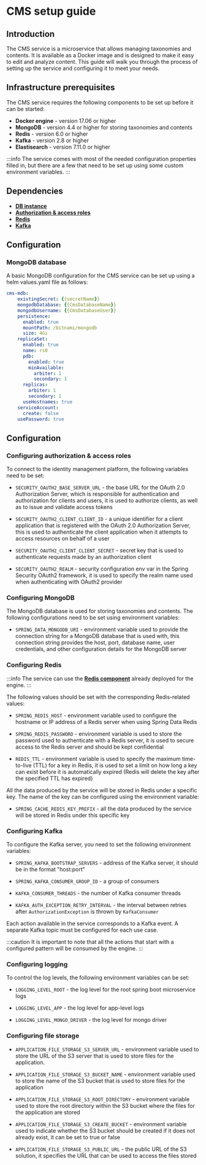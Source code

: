 # CMS setup guide

## Introduction

The CMS service is a microservice that allows managing taxonomies and contents. It is available as a Docker image and is designed to make it easy to edit and analyze content. This guide will walk you through the process of setting up the service and configuring it to meet your needs.

## Infrastructure prerequisites

The CMS service requires the following components to be set up before it can be started:

* **Docker engine** - version 17.06 or higher
* **MongoDB** - version 4.4 or higher for storing taxonomies and contents
* **Redis** - version 6.0 or higher
* **Kafka** - version 2.8 or higher
* **Elastisearch** - version 7.11.0 or higher

:::info
The service comes with most of the needed configuration properties filled in, but there are a few that need to be set up using some custom environment variables.
:::

## Dependencies

* [**DB instance**](#mongodb-database)
* [**Authorization & access roles**](#configuring-authorization--access-roles)
* [**Redis**](#configuring-redis)
* [**Kafka**](#configuring-kafka)

## Configuration

### MongoDB database

A basic MongoDB configuration for the CMS service can be set up using a helm values.yaml file as follows:

```yaml
cms-mdb:
    existingSecret: {{secretName}}
    mongodbDatabase: {{CmsDatabaseName}}
    mongodbUsername: {{CmsDatabaseUser}}
    persistence:
      enabled: true
      mountPath: /bitnami/mongodb
      size: 4Gi
    replicaSet:
      enabled: true
      name: rs0
      pdb:
        enabled: true
        minAvailable:
          arbiter: 1
          secondary: 1
      replicas:
        arbiter: 1
        secondary: 1
      useHostnames: true
    serviceAccount:
      create: false
    usePassword: true
```



## Configuration <a href="#bad24571-ff23-4ec3-83d9-8a2ace74a6b4" id="bad24571-ff23-4ec3-83d9-8a2ace74a6b4"></a>

### Configuring authorization & access roles

To connect to the identity management platform, the following variables need to be set:

* `SECURITY_OAUTH2_BASE_SERVER_URL` - the base URL for the OAuth 2.0 Authorization Server, which is responsible for authentication and authorization for clients and users, it is used to authorize clients, as well as to issue and validate access tokens

* `SECURITY_OAUTH2_CLIENT_CLIENT_ID` - a unique identifier for a client application that is registered with the OAuth 2.0 Authorization Server, this is used to authenticate the client application when it attempts to access resources on behalf of a user

* `SECURITY_OAUTH2_CLIENT_CLIENT_SECRET` - secret key that is used to authenticate requests made by an authorization client

* `SECURITY_OAUTH2_REALM` - security configuration env var in the Spring Security OAuth2 framework, it is used to specify the realm name used when authenticating with OAuth2 provider

### Configuring MongoDB

The MongoDB database is used for storing taxonomies and contents. The following configurations need to be set using environment variables:

* `SPRING_DATA_MONGODB_URI` - environment variable used to provide the connection string for a MongoDB database that is used with, this connection string provides the host, port, database name, user credentials, and other configuration details for the MongoDB server

### Configuring Redis

:::info
The service can use the [**Redis component**](../platform-setup-guides.md#redis-configuration) already deployed for the engine.
:::

The following values should be set with the corresponding Redis-related values:

* `SPRING_REDIS_HOST` - environment variable used to configure the hostname or IP address of a Redis server when using Spring Data Redis

* `SPRING_REDIS_PASSWORD` - environment variable is used to store the password used to authenticate with a Redis server, it is used to secure access to the Redis server and should be kept confidential

* `REDIS_TTL` - environment variable is used to specify the maximum time-to-live (TTL) for a key in Redis, it is used to set a limit on how long a key can exist before it is automatically expired (Redis will delete the key after the specified TTL has expired)

All the data produced by the service will be stored in Redis under a specific key. The name of the key can be configured using the environment variable:

* `SPRING_CACHE_REDIS_KEY_PREFIX` - all the data produced by the service will be stored in Redis under this specific key

### Configuring Kafka <a href="#63673403-7b21-440b-a173-211fd5c9a86e" id="63673403-7b21-440b-a173-211fd5c9a86e"></a>

To configure the Kafka server, you need to set the following environment variables:

* `SPRING_KAFKA_BOOTSTRAP_SERVERS` - address of the Kafka server, it should be in the format "host:port"

* `SPRING_KAFKA_CONSUMER_GROUP_ID` - a group of consumers

* `KAFKA_CONSUMER_THREADS` - the number of Kafka consumer threads

* `KAFKA_AUTH_EXCEPTION_RETRY_INTERVAL` - the interval between retries after `AuthorizationException` is thrown by `KafkaConsumer`

Each action available in the service corresponds to a Kafka event. A separate Kafka topic must be configured for each use case.

:::caution
It is important to note that all the actions that start with a configured pattern will be consumed by the engine.
:::

### Configuring logging

To control the log levels, the following environment variables can be set:

* `LOGGING_LEVEL_ROOT` - the log level for the root spring boot microservice logs

* `LOGGING_LEVEL_APP` - the log level for app-level logs

* `LOGGING_LEVEL_MONGO_DRIVER` - the log level for mongo driver

### Configuring file storage

* `APPLICATION_FILE_STORAGE_S3_SERVER_URL` - environment variable used to store the URL of the S3 server that is used to store files for the application.

* `APPLICATION_FILE_STORAGE_S3_BUCKET_NAME` - environment variable used to store the name of the S3 bucket that is used to store files for the application

* `APPLICATION_FILE_STORAGE_S3_ROOT_DIRECTORY` - environment variable used to store the root directory within the S3 bucket where the files for the application are stored

* `APPLICATION_FILE_STORAGE_S3_CREATE_BUCKET` - environment variable used to indicate whether the S3 bucket should be created if it does not already exist, it can be set to true or false

* `APPLICATION_FILE_STORAGE_S3_PUBLIC_URL` - the public URL of the S3 solution, it specifies the URL that can be used to access the files stored

